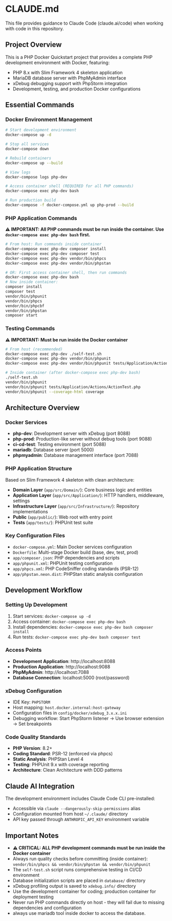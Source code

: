 # CLAUDE.md

This file provides guidance to Claude Code (claude.ai/code) when working with code in this repository.

## Project Overview

This is a PHP Docker Quickstart project that provides a complete PHP development environment with Docker, featuring:
- PHP 8.x with Slim Framework 4 skeleton application
- MariaDB database server with PhpMyAdmin interface
- xDebug debugging support with PhpStorm integration
- Development, testing, and production Docker configurations

## Essential Commands

### Docker Environment Management
```bash
# Start development environment
docker-compose up -d

# Stop all services
docker-compose down

# Rebuild containers
docker-compose up --build

# View logs
docker-compose logs php-dev

# Access container shell (REQUIRED for all PHP commands)
docker-compose exec php-dev bash

# Run production build
docker-compose -f docker-compose.yml up php-prod --build
```

### PHP Application Commands
**⚠️ IMPORTANT: All PHP commands must be run inside the container. Use `docker-compose exec php-dev bash` first.**

```bash
# From host: Run commands inside container
docker-compose exec php-dev composer install
docker-compose exec php-dev composer test
docker-compose exec php-dev vendor/bin/phpcs
docker-compose exec php-dev vendor/bin/phpstan

# OR: First access container shell, then run commands
docker-compose exec php-dev bash
# Now inside container:
composer install
composer test
vendor/bin/phpunit
vendor/bin/phpcs
vendor/bin/phpcbf
vendor/bin/phpstan
composer start
```

### Testing Commands
**⚠️ IMPORTANT: Must be run inside the Docker container**

```bash
# From host (recommended)
docker-compose exec php-dev ./self-test.sh
docker-compose exec php-dev vendor/bin/phpunit
docker-compose exec php-dev vendor/bin/phpunit tests/Application/Actions/ActionTest.php

# Inside container (after docker-compose exec php-dev bash)
./self-test.sh
vendor/bin/phpunit
vendor/bin/phpunit tests/Application/Actions/ActionTest.php
vendor/bin/phpunit --coverage-html coverage
```

## Architecture Overview

### Docker Services
- **php-dev**: Development server with xDebug (port 8088)
- **php-prod**: Production-like server without debug tools (port 9088)
- **ci-cd-test**: Testing environment (port 5088)
- **mariadb**: Database server (port 5000)
- **phpmyadmin**: Database management interface (port 7088)

### PHP Application Structure
Based on Slim Framework 4 skeleton with clean architecture:

- **Domain Layer** (`app/src/Domain/`): Core business logic and entities
- **Application Layer** (`app/src/Application/`): HTTP handlers, middleware, settings
- **Infrastructure Layer** (`app/src/Infrastructure/`): Repository implementations
- **Public** (`app/public/`): Web root with entry point
- **Tests** (`app/tests/`): PHPUnit test suite

### Key Configuration Files
- `docker-compose.yml`: Main Docker services configuration
- `Dockerfile`: Multi-stage Docker build (base, dev, test, prod)
- `app/composer.json`: PHP dependencies and scripts
- `app/phpunit.xml`: PHPUnit testing configuration
- `app/phpcs.xml`: PHP CodeSniffer coding standards (PSR-12)
- `app/phpstan.neon.dist`: PHPStan static analysis configuration

## Development Workflow

### Setting Up Development
1. Start services: `docker-compose up -d`
2. Access container: `docker-compose exec php-dev bash`
3. Install dependencies: `docker-compose exec php-dev bash composer install`
4. Run tests: `docker-compose exec php-dev bash composer test`

### Access Points
- **Development Application**: http://localhost:8088
- **Production Application**: http://localhost:9088
- **PhpMyAdmin**: http://localhost:7088
- **Database Connection**: localhost:5000 (root/password)

### xDebug Configuration
- IDE Key: `PHPSTORM`
- Host mapping: `host.docker.internal:host-gateway`
- Configuration files in `config/docker/xdebug_3.x.x.ini`
- Debugging workflow: Start PhpStorm listener → Use browser extension → Set breakpoints

### Code Quality Standards
- **PHP Version**: 8.2+
- **Coding Standard**: PSR-12 (enforced via phpcs)
- **Static Analysis**: PHPStan Level 4
- **Testing**: PHPUnit 9.x with coverage reporting
- **Architecture**: Clean Architecture with DDD patterns

## Claude AI Integration

The development environment includes Claude Code CLI pre-installed:
- Accessible via `claude --dangerously-skip-permissions` alias
- Configuration mounted from host `~/.claude/` directory
- API key passed through `ANTHROPIC_API_KEY` environment variable

## Important Notes

- **⚠️ CRITICAL: ALL PHP development commands must be run inside the Docker container**
- Always run quality checks before committing (inside container): `vendor/bin/phpcs && vendor/bin/phpstan && vendor/bin/phpunit`
- The `self-test.sh` script runs comprehensive testing in CI/CD environment
- Database initialization scripts are placed in `database/` directory
- xDebug profiling output is saved to `xdebug.info/` directory
- Use the development container for coding; production container for deployment testing
- Never run PHP commands directly on host - they will fail due to missing dependencies and configuration
- always use mariadb tool inside docker to access the database.